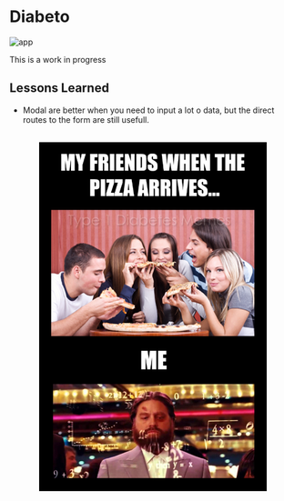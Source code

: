 # Diabeto

![app](https://github.com/clsechi/diabeto/workflows/app/badge.svg)

This is a work in progress

## Lessons Learned

- Modal are better when you need to input a lot o data, but the direct routes to the form are still usefull.

<p align="center">
  <br>
  <img
  width="400"
  alt="Browserslist logo by Anton Lovchikov"
  src="./meme.jpg"
  align="center">
</p>
